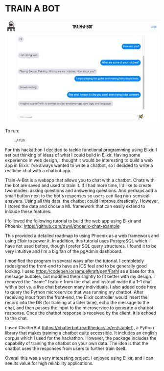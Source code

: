 # TRAIN A BOT

![screenshot](./screenshot.png)

To run:
```bash
    ./run
```

For this hackathon I decided to tackle functional programming using Elixir. I set out thinking of ideas of what I could build in Elixir. Having some experience in web design, I thought it would be interesting to build a web app in Elixir. I've always wanted to write a chatbot, so I decided to write a realtime chat with a chatbot app. 

Train-A-Bot is a webapp that allows you to chat with a chatbot. Chats with the bot are saved and used to train it. If I had more time, I'd like to create two modes: asking questions and answering questions. And perhaps add a small button next to the bot's responses so users can flag non-sensical answers. Using all this data, the chatbot could improve drastically. However, I stored the data and chose a ML framework that can easily extend to inlcude these features.

I followed the following tutorial to build the web app using Elixir and Phoenix: https://github.com/dwyl/phoenix-chat-example

This provided a detailed roadmap to using Phoenix as a web framework and using Elixir to power it. In addition, this tutorial uses PostgreSQL which I have not used before, though I prefer SQL query structures. I found it to be very intuitive and I'm a big fan of the pgAdmin dashboard.

I modified the program in several ways after the tutorial. I completely redesigned the front-end to have an iOS feel and to be generally good looking. I used https://codepen.io/samuelkraft/pen/Farhl as a base for the message bubbles, but modified them slightly to fit better with my design. I removed the "name" feature from the chat and instead made it a 1-1 chat with a bot vs. a live chat between many individuals. I also added code here to query the Python microservice that was running my chatbot. After receiving input from the front-end, the Elixir controller would insert the record into the DB (for training at a later time), echo the message to the chat, and then passes the input to the microservice to generate a chatbot response. Once the chatbot response is received by the client, it is echoed to the chat.


I used ChatterBot (https://chatterbot.readthedocs.io/en/stable/), a Python library that makes training a chatbot quite accessible. It includes an english corpus which I used for the hackathon. However, the package includes the capability of training the chatbot on your own data. The idea is that the chatbot uses the responses from users to further train itself.

Overall this was a very interesting project. I enjoyed using Elixir, and I can see its value for high reliability applications.
